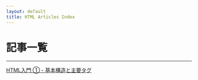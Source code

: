 ```yaml
---
layout: default
title: HTML Articles Index
---
```


# 記事一覧

---

[HTML入門 ① - 基本構造と主要タグ](./articles/html-basics-1-.html)
